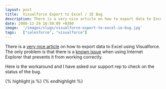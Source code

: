 ```yaml
---
layout: post
title:  Visualforce Export to Excel / IE Bug
description: There is a very nice article on how to export data to Excel using Visualforce. The only problem is that there is a  known issue  when using Internet Explorer that prevents it from working correctly. Here is the workaround and I have asked our support rep to check on the status of the bug.  	 		 			 			 		 	 
date: 2008-12-29 16:50:09 +0300
image:  '/images/slugs/visualforce-export-to-excel-ie-bug.jpg'
tags:   ["salesforce", "visualforce"]
---
```

<p>There is a <a href="http://blog.sforce.com/sforce/2008/12/visualforce-to-excel.html">very nice article</a> on how to export data to Excel using Visualforce. The only problem is that there is a <a href="http://community.salesforce.com/sforce/board/message?board.id=Visualforce&thread.id=757&view=by_date_ascending&page=2">known issue</a> when using Internet Explorer that prevents it from working correctly.</p>
<p>Here is the workaround and I have asked our support rep to check on the status of the bug.</p>
{% highlight js %}<apex:page controller="YOURCONTROLLER" contentType="application/vnd.ms-excel#FILENAME.xls" cache="true">
	<apex:pageBlock title="Export Results" >
		<apex:pageBlockTable value="{!results}" var="c">
			<apex:column value="{!c.FirstName}"/>
			<apex:column value="{!c.LastName}"/>
		</apex:pageBlockTable>
	</apex:pageBlock>
</apex:page>
{% endhighlight %}

